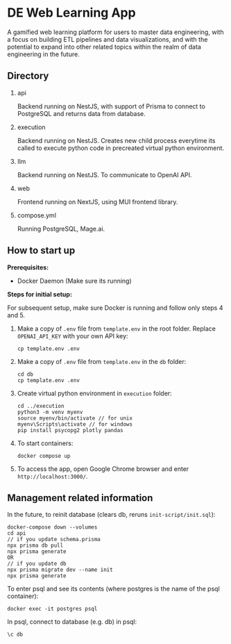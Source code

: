 # DE Web Learning App
A gamified web learning platform for users to master data engineering, with a focus on building ETL pipelines and data visualizations, and with the potential to expand into other related topics within the realm of data engineering in the future.

## Directory
1. api
    
    Backend running on NestJS, with support of Prisma to connect to PostgreSQL and returns data from database.

2. execution

    Backend running on NestJS. Creates new child process everytime its called to execute python code in precreated virtual python environment.

3. llm

    Backend running on NestJS. To communicate to OpenAI API.

2. web

    Frontend running on NextJS, using MUI frontend library.

3. compose.yml
  
    Running PostgreSQL, Mage.ai.

## How to start up
**Prerequisites:**
- Docker Daemon (Make sure its running)

**Steps for initial setup:**

For subsequent setup, make sure Docker is running and follow only steps 4 and 5.

1. Make a copy of `.env` file from `template.env` in the root folder. Replace `OPENAI_API_KEY` with your own API key:
    ```
    cp template.env .env
    ```

2. Make a copy of `.env` file from `template.env` in the `db` folder:
    ```
    cd db
    cp template.env .env
    ```

3. Create virtual python environment in `execution` folder:
    ```
    cd ../execution
    python3 -m venv myenv
    source myenv/bin/activate // for unix
    myenv\Scripts\activate // for windows
    pip install psycopg2 plotly pandas
    ```
4. To start containers:
    ```
    docker compose up
    ```

5. To access the app, open Google Chrome browser and enter `http://localhost:3000/`.

## Management related information
In the future, to reinit database (clears db, reruns `init-script/init.sql`):
```
docker-compose down --volumes
cd api
// if you update schema.prisma
npx prisma db pull
npx prisma generate
OR
// if you update db
npx prisma migrate dev --name init
npx prisma generate
```

To enter psql and see its contents (where postgres is the name of the psql container):
```
docker exec -it postgres psql
```

In psql, connect to database (e.g. db) in psql:
```
\c db
```
